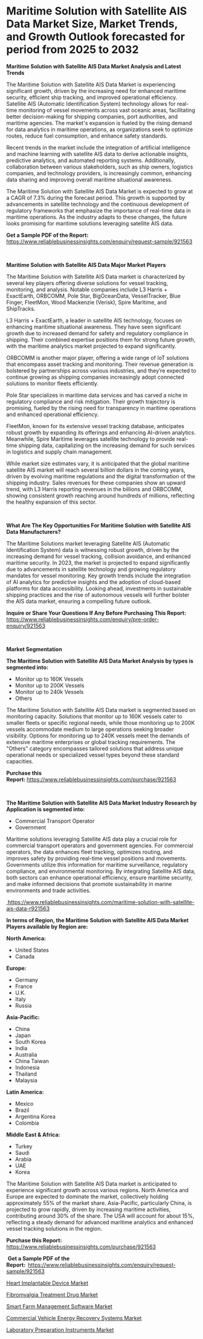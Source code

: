 <p><h1>Maritime Solution with Satellite AIS Data Market Size, Market Trends, and Growth Outlook forecasted for period from 2025 to 2032</h1></p><p><strong>Maritime Solution with Satellite AIS Data Market Analysis and Latest Trends</strong></p>
<p><p>The Maritime Solution with Satellite AIS Data Market is experiencing significant growth, driven by the increasing need for enhanced maritime security, efficient ship tracking, and improved operational efficiency. Satellite AIS (Automatic Identification System) technology allows for real-time monitoring of vessel movements across vast oceanic areas, facilitating better decision-making for shipping companies, port authorities, and maritime agencies. The market's expansion is fueled by the rising demand for data analytics in maritime operations, as organizations seek to optimize routes, reduce fuel consumption, and enhance safety standards.</p><p>Recent trends in the market include the integration of artificial intelligence and machine learning with satellite AIS data to derive actionable insights, predictive analytics, and automated reporting systems. Additionally, collaboration between various stakeholders, such as ship owners, logistics companies, and technology providers, is increasingly common, enhancing data sharing and improving overall maritime situational awareness.</p><p>The Maritime Solution with Satellite AIS Data Market is expected to grow at a CAGR of 7.3% during the forecast period. This growth is supported by advancements in satellite technology and the continuous development of regulatory frameworks that emphasize the importance of real-time data in maritime operations. As the industry adapts to these changes, the future looks promising for maritime solutions leveraging satellite AIS data.</p></p>
<p><strong>Get a Sample PDF of the Report:&nbsp;</strong> <a href="https://www.reliablebusinessinsights.com/enquiry/request-sample/921563?utm_campaign=1113&utm_medium=2&utm_source=Github&utm_content=ia&utm_term=07032025&utm_id=maritime-solution-with-satellite-ais-data">https://www.reliablebusinessinsights.com/enquiry/request-sample/921563</a></p>
<p>&nbsp;</p>
<p><strong>Maritime Solution with Satellite AIS Data Major Market Players</strong></p>
<p><p>The Maritime Solution with Satellite AIS Data market is characterized by several key players offering diverse solutions for vessel tracking, monitoring, and analysis. Notable companies include L3 Harris + ExactEarth, ORBCOMM, Pole Star, BigOceanData, VesselTracker, Blue Finger, FleetMon, Wood Mackenzie (Verisk), Spire Maritime, and ShipTracks.</p><p>L3 Harris + ExactEarth, a leader in satellite AIS technology, focuses on enhancing maritime situational awareness. They have seen significant growth due to increased demand for safety and regulatory compliance in shipping. Their combined expertise positions them for strong future growth, with the maritime analytics market projected to expand significantly.</p><p>ORBCOMM is another major player, offering a wide range of IoT solutions that encompass asset tracking and monitoring. Their revenue generation is bolstered by partnerships across various industries, and they’re expected to continue growing as shipping companies increasingly adopt connected solutions to monitor fleets efficiently.</p><p>Pole Star specializes in maritime data services and has carved a niche in regulatory compliance and risk mitigation. Their growth trajectory is promising, fueled by the rising need for transparency in maritime operations and enhanced operational efficiency.</p><p>FleetMon, known for its extensive vessel tracking database, anticipates robust growth by expanding its offerings and enhancing AI-driven analytics. Meanwhile, Spire Maritime leverages satellite technology to provide real-time shipping data, capitalizing on the increasing demand for such services in logistics and supply chain management.</p><p>While market size estimates vary, it is anticipated that the global maritime satellite AIS market will reach several billion dollars in the coming years, driven by evolving maritime regulations and the digital transformation of the shipping industry. Sales revenues for these companies show an upward trend, with L3 Harris reporting revenues in the billions and ORBCOMM, showing consistent growth reaching around hundreds of millions, reflecting the healthy expansion of this sector.</p></p>
<p>&nbsp;</p>
<p><strong>What Are The Key Opportunities For Maritime Solution with Satellite AIS Data Manufacturers?</strong></p>
<p><p>The Maritime Solutions market leveraging Satellite AIS (Automatic Identification System) data is witnessing robust growth, driven by the increasing demand for vessel tracking, collision avoidance, and enhanced maritime security. In 2023, the market is projected to expand significantly due to advancements in satellite technology and growing regulatory mandates for vessel monitoring. Key growth trends include the integration of AI analytics for predictive insights and the adoption of cloud-based platforms for data accessibility. Looking ahead, investments in sustainable shipping practices and the rise of autonomous vessels will further bolster the AIS data market, ensuring a compelling future outlook.</p></p>
<p><strong>Inquire or Share Your Questions If Any Before Purchasing This Report:</strong> <a href="https://www.reliablebusinessinsights.com/enquiry/pre-order-enquiry/921563?utm_campaign=1113&utm_medium=2&utm_source=Github&utm_content=ia&utm_term=07032025&utm_id=maritime-solution-with-satellite-ais-data">https://www.reliablebusinessinsights.com/enquiry/pre-order-enquiry/921563</a></p>
<p>&nbsp;</p>
<p><strong>Market Segmentation</strong></p>
<p><strong>The Maritime Solution with Satellite AIS Data Market Analysis by types is segmented into:</strong></p>
<p><ul><li>Monitor up to 160K Vessels</li><li>Monitor up to 200K Vessels</li><li>Monitor up to 240k Vessels</li><li>Others</li></ul></p>
<p><p>The Maritime Solution with Satellite AIS Data market is segmented based on monitoring capacity. Solutions that monitor up to 160K vessels cater to smaller fleets or specific regional needs, while those monitoring up to 200K vessels accommodate medium to large operations seeking broader visibility. Options for monitoring up to 240K vessels meet the demands of extensive maritime enterprises or global tracking requirements. The "Others" category encompasses tailored solutions that address unique operational needs or specialized vessel types beyond these standard capacities.</p></p>
<p><strong>Purchase this Report:&nbsp;</strong><a href="https://www.reliablebusinessinsights.com/purchase/921563?utm_campaign=1113&utm_medium=2&utm_source=Github&utm_content=ia&utm_term=07032025&utm_id=maritime-solution-with-satellite-ais-data">https://www.reliablebusinessinsights.com/purchase/921563</a></p>
<p>&nbsp;</p>
<p><strong>The Maritime Solution with Satellite AIS Data Market Industry Research by Application is segmented into:</strong></p>
<p><ul><li>Commercial Transport Operator</li><li>Government</li></ul></p>
<p><p>Maritime solutions leveraging Satellite AIS data play a crucial role for commercial transport operators and government agencies. For commercial operators, the data enhances fleet tracking, optimizes routing, and improves safety by providing real-time vessel positions and movements. Governments utilize this information for maritime surveillance, regulatory compliance, and environmental monitoring. By integrating Satellite AIS data, both sectors can enhance operational efficiency, ensure maritime security, and make informed decisions that promote sustainability in marine environments and trade activities.</p></p>
<p><a href="https://www.reliablebusinessinsights.com/maritime-solution-with-satellite-ais-data-r921563?utm_campaign=1113&utm_medium=2&utm_source=Github&utm_content=ia&utm_term=07032025&utm_id=maritime-solution-with-satellite-ais-data">&nbsp;https://www.reliablebusinessinsights.com/maritime-solution-with-satellite-ais-data-r921563</a></p>
<p><strong>In terms of Region, the Maritime Solution with Satellite AIS Data Market Players available by Region are:</strong></p>
<p>
    <p> <strong> North America: </strong>
        <ul>
            <li>United States</li>
            <li>Canada</li>
        </ul>
        </p> 
    <p> <strong> Europe: </strong>
        <ul>
            <li>Germany</li>
            <li>France</li>
            <li>U.K.</li>
            <li>Italy</li>
            <li>Russia</li>
        </ul>
        </p> 
    <p> <strong> Asia-Pacific: </strong>
        <ul>
            <li>China</li>
            <li>Japan</li>
            <li>South Korea</li>
            <li>India</li>
            <li>Australia</li>
            <li>China Taiwan</li>
            <li>Indonesia</li>
            <li>Thailand</li>
            <li>Malaysia</li>
        </ul>
        </p> 
    <p> <strong> Latin America: </strong>
        <ul>
            <li>Mexico</li>
            <li>Brazil</li>
            <li>Argentina Korea</li>
            <li>Colombia</li>
        </ul>
        </p> 
    <p> <strong> Middle East & Africa: </strong>
        <ul>
            <li>Turkey</li>
            <li>Saudi</li>
            <li>Arabia</li>
            <li>UAE</li>
            <li>Korea</li>
        </ul>
    </p>
    </p>
<p><p>The Maritime Solution with Satellite AIS Data market is anticipated to experience significant growth across various regions. North America and Europe are expected to dominate the market, collectively holding approximately 55% of the market share. Asia-Pacific, particularly China, is projected to grow rapidly, driven by increasing maritime activities, contributing around 30% of the share. The USA will account for about 15%, reflecting a steady demand for advanced maritime analytics and enhanced vessel tracking solutions in the region.</p></p>
<p><strong>Purchase this Report: </strong><a href="https://www.reliablebusinessinsights.com/purchase/921563?utm_campaign=1113&utm_medium=2&utm_source=Github&utm_content=ia&utm_term=07032025&utm_id=maritime-solution-with-satellite-ais-data">https://www.reliablebusinessinsights.com/purchase/921563</a></p>
<p>&nbsp;<strong>Get a Sample PDF of the Report:&nbsp;&nbsp;</strong><a href="https://www.reliablebusinessinsights.com/enquiry/request-sample/921563?utm_campaign=1113&utm_medium=2&utm_source=Github&utm_content=ia&utm_term=07032025&utm_id=maritime-solution-with-satellite-ais-data">https://www.reliablebusinessinsights.com/enquiry/request-sample/921563</a></p>
<p><strong></strong></p>
<p><p><a href="https://github.com/karydacamu/Market-Research-Report-List-1/blob/main/heart-implantable-device-market.md?utm_campaign=1113&utm_medium=2&utm_source=Github&utm_content=ia&utm_term=07032025&utm_id=maritime-solution-with-satellite-ais-data">Heart Implantable Device Market</a></p><p><a href="https://github.com/iyachikareva/Market-Research-Report-List-1/blob/main/fibromyalgia-treatment-drug-market.md?utm_campaign=1113&utm_medium=2&utm_source=Github&utm_content=ia&utm_term=07032025&utm_id=maritime-solution-with-satellite-ais-data">Fibromyalgia Treatment Drug Market</a></p><p><a href="https://github.com/prantoblouin/Market-Research-Report-List-1/blob/main/smart-farm-management-software-market.md?utm_campaign=1113&utm_medium=2&utm_source=Github&utm_content=ia&utm_term=07032025&utm_id=maritime-solution-with-satellite-ais-data">Smart Farm Management Software Market</a></p><p><a href="https://github.com/mafeasavzal/Market-Research-Report-List-1/blob/main/commercial-vehicle-energy-recovery-systems-market.md?utm_campaign=1113&utm_medium=2&utm_source=Github&utm_content=ia&utm_term=07032025&utm_id=maritime-solution-with-satellite-ais-data">Commercial Vehicle Energy Recovery Systems Market</a></p><p><a href="https://github.com/seemagarbeha/Market-Research-Report-List-1/blob/main/laboratory-preparation-instruments-market.md?utm_campaign=1113&utm_medium=2&utm_source=Github&utm_content=ia&utm_term=07032025&utm_id=maritime-solution-with-satellite-ais-data">Laboratory Preparation Instruments Market</a></p></p>